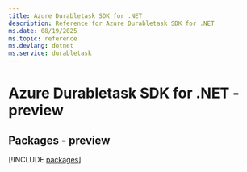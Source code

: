 ```yaml
---
title: Azure Durabletask SDK for .NET
description: Reference for Azure Durabletask SDK for .NET
ms.date: 08/19/2025
ms.topic: reference
ms.devlang: dotnet
ms.service: durabletask
---
```

# Azure Durabletask SDK for .NET - preview
## Packages - preview
[!INCLUDE [packages](durabletask-index.md)]